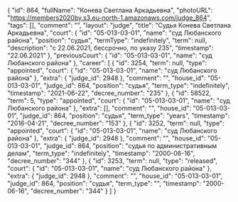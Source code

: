 {
    "id": 864,
    "fullName": "Конева Светлана Аркадьевна",
    "photoURL": "https://members2020by.s3.eu-north-1.amazonaws.com/judge_864",
    "tags": [],
    "comment": "",
    "layout": "judge",
    "title": "Судья Конева Светлана Аркадьевна",
    "court": {
        "id": "05-013-03-01",
        "name": "суд Любанского района",
        "position": "судья",
        "termType": "indefinitely",
        "term": null,
        "description": "c 22.06.2021, бессрочно, по указу 235",
        "timestamp": "22.06.2021"
    },
    "previousCourt": {
        "id": "05-013-03-01",
        "name": "суд Любанского района"
    },
    "career": [
        {
            "id": 3254,
            "term": null,
            "type": "appointed",
            "court": {
                "id": "05-013-03-01",
                "name": "суд Любанского района"
            },
            "extra": {
                "judge_id": 2948
            },
            "comment": "",
            "house_id": "05-013-03-01",
            "judge_id": 864,
            "position": "судья",
            "term_type": "indefinitely",
            "timestamp": "2021-06-22",
            "decree_number": "235"
        },
        {
            "id": 58522,
            "term": 5,
            "type": "appointed",
            "court": {
                "id": "05-013-03-01",
                "name": "суд Любанского района"
            },
            "extra": [],
            "comment": "",
            "house_id": "05-013-03-01",
            "judge_id": 864,
            "position": "судья",
            "term_type": "years",
            "timestamp": "2016-04-21",
            "decree_number": "153"
        },
        {
            "id": 3252,
            "term": null,
            "type": "appointed",
            "court": {
                "id": "05-013-03-01",
                "name": "суд Любанского района"
            },
            "extra": {
                "judge_id": 2948
            },
            "comment": "",
            "house_id": "05-013-03-01",
            "judge_id": 864,
            "position": "судья по административным делам",
            "term_type": "indefinitely",
            "timestamp": "2000-06-16",
            "decree_number": "344"
        },
        {
            "id": 3253,
            "term": null,
            "type": "released",
            "court": {
                "id": "05-013-03-01",
                "name": "суд Любанского района"
            },
            "extra": {
                "judge_id": 2948
            },
            "comment": "",
            "house_id": "05-013-03-01",
            "judge_id": 864,
            "position": "судья",
            "term_type": "",
            "timestamp": "2000-06-16",
            "decree_number": "344"
        }
    ]
}